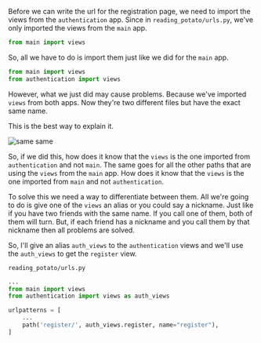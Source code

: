 Before we can write the url for the registration page, we need to import the views from the `authentication` app. Since in `reading_potato/urls.py`, we've only imported the views from the `main` app.
```python
from main import views
```

So, all we have to do is import them just like we did for the `main` app.
```python
from main import views
from authentication import views
```

However, what we just did may cause problems. Because we've imported `views` from both apps. Now they're two different files but have the exact same name. 

This is the best way to explain it.

![same same](https://media.giphy.com/media/C6JQPEUsZUyVq/giphy.gif)



So, if we did this, how does it know that the `views` is the one imported from `authentication` and not `main`. The same goes for all the other paths that are using the `views` from the `main` app. How does it know that the `views` is the one imported from `main` and not `authentication`. 

To solve this we need a way to differentiate between them. All we're going to do is give one of the `views` an alias or you could say a nickname. Just like if you have two friends with the same name. If you call one of them, both of them will turn. But, if each friend has a nickname and you call them by that nickname then all problems are solved.

So, I'll give an alias `auth_views` to the `authentication` views and we'll use the `auth_views` to get the `register` view.


`reading_potato/urls.py`
```python
...
from main import views
from authentication import views as auth_views

urlpatterns = [
    ...
    path('register/', auth_views.register, name="register"),
]
```